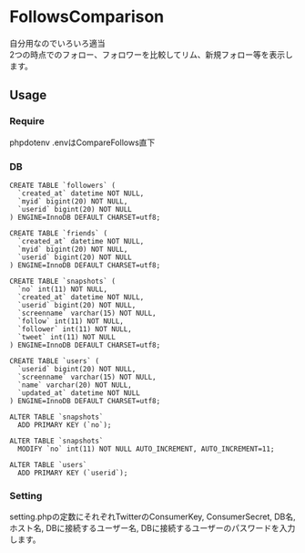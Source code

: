 # FollowsComparison

自分用なのでいろいろ適当  
2つの時点でのフォロー、フォロワーを比較してリム、新規フォロー等を表示します。

## Usage
### Require
phpdotenv
.envはCompareFollows直下
### DB
    CREATE TABLE `followers` (
      `created_at` datetime NOT NULL,
      `myid` bigint(20) NOT NULL,
      `userid` bigint(20) NOT NULL
    ) ENGINE=InnoDB DEFAULT CHARSET=utf8;

    CREATE TABLE `friends` (
      `created_at` datetime NOT NULL,
      `myid` bigint(20) NOT NULL,
      `userid` bigint(20) NOT NULL
    ) ENGINE=InnoDB DEFAULT CHARSET=utf8;

    CREATE TABLE `snapshots` (
      `no` int(11) NOT NULL,
      `created_at` datetime NOT NULL,
      `userid` bigint(20) NOT NULL,
      `screenname` varchar(15) NOT NULL,
      `follow` int(11) NOT NULL,
      `follower` int(11) NOT NULL,
      `tweet` int(11) NOT NULL
    ) ENGINE=InnoDB DEFAULT CHARSET=utf8;

    CREATE TABLE `users` (
      `userid` bigint(20) NOT NULL,
      `screenname` varchar(15) NOT NULL,
      `name` varchar(20) NOT NULL,
      `updated_at` datetime NOT NULL
    ) ENGINE=InnoDB DEFAULT CHARSET=utf8;

    ALTER TABLE `snapshots`
      ADD PRIMARY KEY (`no`);

    ALTER TABLE `snapshots`
      MODIFY `no` int(11) NOT NULL AUTO_INCREMENT, AUTO_INCREMENT=11;

    ALTER TABLE `users`
      ADD PRIMARY KEY (`userid`);

### Setting
setting.phpの定数にそれぞれTwitterのConsumerKey, ConsumerSecret, DB名, ホスト名, DBに接続するユーザー名, DBに接続するユーザーのパスワードを入力します。
